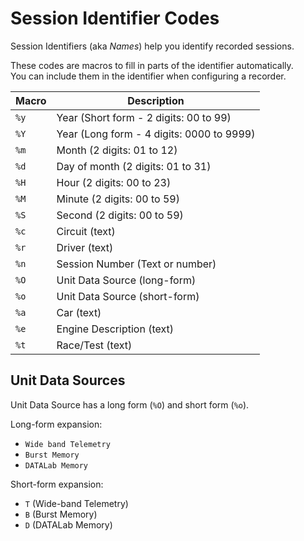 # Session Identifier Codes

Session Identifiers (aka _Names_) help you identify recorded sessions.

These codes are macros to fill in parts of the identifier automatically.  
You can include them in the identifier when configuring a recorder.

| Macro  | Description
| ------ | -------------------------------------------- |
| `%y`   | Year (Short form - 2 digits: 00 to 99)       |
| `%Y`   | Year (Long form - 4 digits: 0000 to 9999)    |
| `%m`   | Month (2 digits: 01 to 12)                   |
| `%d`   | Day of month (2 digits: 01 to 31)            |
| `%H`   | Hour (2 digits: 00 to 23)                    |
| `%M`   | Minute (2 digits: 00 to 59)                  |
| `%S`   | Second (2 digits: 00 to 59)                  |
| `%c`   | Circuit (text)                               |
| `%r`   | Driver (text)                                |
| `%n`   | Session Number (Text or number)              |
| `%O`   | Unit Data Source (long-form)                 |
| `%o`   | Unit Data Source (short-form)                |
| `%a`   | Car (text)                                   |
| `%e`   | Engine Description (text)                    |
| `%t`   | Race/Test (text)                             |

## Unit Data Sources

Unit Data Source has a long form (`%O`) and short form (`%o`).

Long-form expansion:

* `Wide band Telemetry`
* `Burst Memory`
* `DATALab Memory`

Short-form expansion:

* `T` (Wide-band Telemetry)
* `B` (Burst Memory)
* `D` (DATALab Memory)

